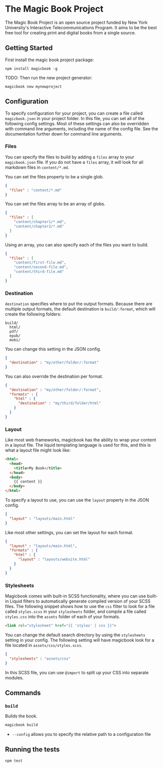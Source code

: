 # The Magic Book Project

The Magic Book Project is an open source project funded by New York University's Interactive Telecommunications Program. It aims to be the best free tool for creating print and digital books from a single source.


## Getting Started

First install the magic book project package:

```
npm install magicbook -g
```

TODO: Then run the new project generator:

```
magicbook new mynewproject
```

## Configuration

To specify configuration for your project, you can create a file called `magicbook.json` in your project folder. In this file, you can set all of the following config settings. Most of these settings can also be overridden with command line arguments, including the name of the config file. See the documentation further down for command line arguments.

### Files

You can specify the files to build by adding a `files` array to your `magicbook.json` file. If you do not have a `files` array, it will look for all markdown files in `content/*.md`.

You can set the files property to be a single glob.

```json
{
  "files" : "content/*.md"
}
```

You can set the files array to be an array of globs.

```json
{
  "files" : [
    "content/chapter1/*.md",
    "content/chapter2/*.md"
  ]
}
```

Using an array, you can also specify each of the files you want to build.

```json
{
  "files" : [
    "content/first-file.md",
    "content/second-file.md",
    "content/third-file.md"
  ]
}
```

### Destination

`destination` specifies where to put the output formats. Because there are multiple output formats, the default destination is `build/:format`, which will create the following folders:

```
build/
  html/
  pdf/
  epub/
  mobi/
```

You can change this setting in the JSON config.

```json
{
  "destination" : "my/other/folder/:format"
}
```

You can also override the destination per format.

```json
{
  "destination" : "my/other/folder/:format",
  "formats" : {
    "html" : {
      "destination" : "my/third/folder/html"
    }
  }
}
```

### Layout

Like most web frameworks, magicbook has the ability to wrap your content in a layout file. The liquid templating language is used for this, and this is what a layout file might look like:

```html
<html>
  <head>
    <title>My Book</title>
  </head>
  <body>
    {{ content }}
  </body>
</html>
```

To specify a layout to use, you can use the `layout` property in the JSON config.

```json
{
  "layout" : "layouts/main.html"
}
```

Like most other settings, you can set the layout for each format.

```json
{
  "layout" : "layouts/main.html",
  "formats" : {
    "html" : {
      "layout" : "layouts/website.html"
    }
  }
}
```

### Stylesheets

Magicbook comes with built-in SCSS functionality, where you can use built-in Liquid filters to automatically generate compiled version of your SCSS files. The following snippet shows how to use the `css` filter to look for a file called `styles.scss` in your `stylesheets` folder, and compile a file called `styles.css` into the `assets` folder of each of your formats.

```html
<link rel="stylesheet" href="{{ 'styles' | css }}">
```

You can change the default search directory by using the `stylesheets` setting in your config. The following setting will have magicbook look for a file located in `assets/css/styles.scss`.

```json
{
  "stylesheets" : "assets/css"
}
```

In this SCSS file, you can use `@import` to split up your CSS into separate modules.

## Commands

### `build`

Builds the book.

```bash
magicbook build
```

- `--config` allows you to specify the relative path to a configuration file

## Running the tests

`npm test`
